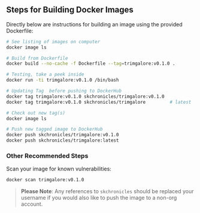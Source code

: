 ## Steps for Building Docker Images

Directly below are instructions for building an image using the provided Dockerfile:

```bash
# See listing of images on computer
docker image ls

# Build from Dockerfile
docker build --no-cache -f Dockerfile --tag=trimgalore:v0.1.0 .

# Testing, take a peek inside
docker run -ti trimgalore:v0.1.0 /bin/bash

# Updating Tag  before pushing to DockerHub
docker tag trimgalore:v0.1.0 skchronicles/trimgalore:v0.1.0
docker tag trimgalore:v0.1.0 skchronicles/trimgalore         # latest

# Check out new tag(s)
docker image ls

# Push new tagged image to DockerHub
docker push skchronicles/trimgalore:v0.1.0
docker push skchronicles/trimgalore:latest
```

### Other Recommended Steps

Scan your image for known vulnerabilities:

```bash
docker scan trimgalore:v0.1.0
```

> **Please Note**: Any references to `skchronicles` should be replaced your username if you would also like to push the image to a non-org account.
